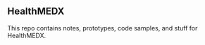 HealthMEDX
----------

This repo contains notes, prototypes, code samples, and stuff for HealthMEDX.

